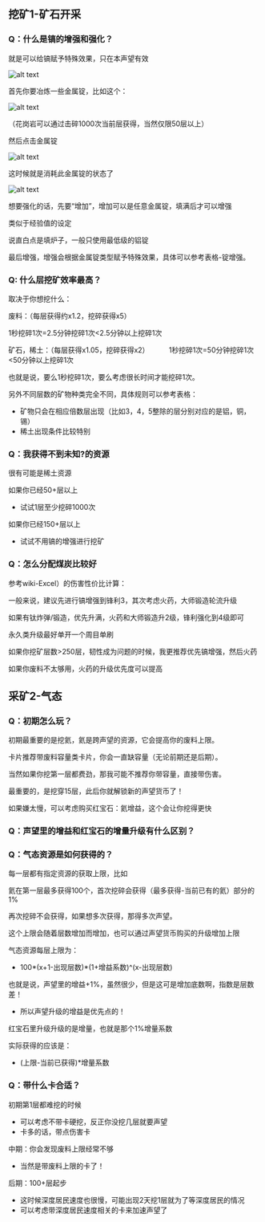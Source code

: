 挖矿1-矿石开采
----

### Q：什么是镐的增强和强化？

就是可以给镐赋予特殊效果，只在本声望有效

![alt text](../public/img/faq/锭增强.png)

首先你要冶炼一些金属锭，比如这个：

![alt text](../public/img/faq/锭增强2.png)

（花岗岩可以通过击碎1000次当前层获得，当然仅限50层以上）

然后点击金属锭

![alt text](../public/img/faq/锭增强3.png)

这时候就是消耗此金属锭的状态了

![alt text](../public/img/faq/锭增强4.png)

想要强化的话，先要“增加”，增加可以是任意金属锭，填满后才可以增强

类似于经验值的设定

说直白点是填炉子，一般只使用最低级的铝锭

最后增强，增强会根据金属锭类型赋予特殊效果，具体可以参考表格-锭增强。



### Q: 什么层挖矿效率最高？

取决于你想挖什么：

废料：（每层获得约x1.2，挖碎获得x5）

1秒挖碎1次=2.5分钟挖碎1次<2.5分钟以上挖碎1次

矿石，稀土：（每层获得x1.05，挖碎获得x2）
         1秒挖碎1次=50分钟挖碎1次<50分钟以上挖碎1次

也就是说，要么1秒挖碎1次，要么考虑很长时间才能挖碎1次。

另外不同层数的矿物种类完全不同，具体规则可以参考表格：

*   矿物只会在相应倍数层出现（比如3，4，5整除的层分别对应的是铝，铜，锡）
*   稀土出现条件比较特别

### Q：我获得不到未知?的资源

很有可能是稀土资源

如果你已经50+层以上

*   试试1层至少挖碎1000次

如果你已经150+层以上

*   试试不用镐的增强进行挖矿

### Q：怎么分配煤炭比较好

参考wiki-Excel）的伤害性价比计算：



一般来说，建议先进行镐增强到锋利3，其次考虑火药，大师锻造轮流升级

如果有钛炸弹/锻造，优先升满，火药和大师锻造升2级，锋利强化到4级即可

永久类升级最好单开一个周目单刷

如果你挖矿层数>250层，韧性成为问题的时候，我更推荐优先镐增强，然后火药

如果你废料不太够用，火药的升级优先度可以提高

采矿2-气态
------

### Q：初期怎么玩？

初期最重要的是挖氦，氦是跨声望的资源，它会提高你的废料上限。

卡片推荐带废料容量类卡片，你会一直缺容量（无论前期还是后期）。

当然如果你挖第一层都费劲，那我可能不推荐你带容量，直接带伤害。

最重要的，是挖穿15层，此后你就解锁新的声望货币了！

如果嫌太慢，可以考虑购买红宝石：氦增益，这个会让你挖得更快

### Q：声望里的增益和红宝石的增量升级有什么区别？

### Q：气态资源是如何获得的？

每一层都有指定资源的获取上限，比如

氦在第一层最多获得100个，首次挖碎会获得（最多获得-当前已有的氦）部分的1%

再次挖碎不会获得，如果想多次获得，那得多次声望。

这个上限会随着层数增加而增加，也可以通过声望货币购买的升级增加上限

气态资源每层上限为：

*   100\*(x+1-出现层数)\*(1+增益系数)^(x-出现层数)

也就是说，声望里的增益+1%，虽然很少，但是这可是增加底数啊，指数是层数差！

*   所以声望升级的增益是优先点的！

红宝石里升级升级的是增量，也就是那个1%增量系数

实际获得的应该是：

*   (上限-当前已获得)\*增量系数

### Q：带什么卡合适？

初期第1层都难挖的时候

*   可以考虑不带卡硬挖，反正你没挖几层就要声望
*   卡多的话，带点伤害卡

中期：你会发现废料上限经常不够

*   当然是带废料上限的卡了！     

后期：100+层起步                                                       

*   这时候深度居民速度也很慢，可能出现2天挖1层就为了等深度居民的情况
*   可以考虑带深度居民速度相关的卡来加速声望了